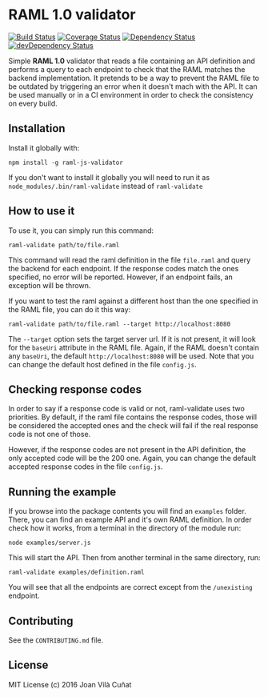 # RAML 1.0 validator

[![Build Status](https://travis-ci.org/joanvila/raml-js-validator.svg?branch=master)](https://travis-ci.org/joanvila/raml-js-validator)
[![Coverage Status](https://coveralls.io/repos/github/joanvila/raml-js-validator/badge.svg?branch=master)](https://coveralls.io/github/joanvila/raml-js-validator?branch=master)
[![Dependency Status](https://david-dm.org/joanvila/raml-js-validator/status.svg)](https://david-dm.org/joanvila/raml-js-validator)
[![devDependency Status](https://david-dm.org/joanvila/raml-js-validator/dev-status.svg)](https://david-dm.org/joanvila/raml-js-validator?type=dev)

Simple **RAML 1.0** validator that reads a file containing an API definition and performs a query to each endpoint to check that the RAML matches the backend implementation.
It pretends to be a way to prevent the RAML file to be outdated by triggering an error when it doesn't mach with the API. It can be used manually or in a CI environment in order to check the consistency on every build.

## Installation

Install it globally with:

```
npm install -g raml-js-validator
```

If you don't want to install it globally you will need to run it as `node_modules/.bin/raml-validate` instead of `raml-validate`

## How to use it

To use it, you can simply run this command:

```
raml-validate path/to/file.raml
```

This command will read the raml definition in the file `file.raml` and query the backend for each endpoint. If the response codes match the ones specified, no error will be reported. However, if an endpoint fails, an exception will be thrown.

If you want to test the raml against a different host than the one specified in the RAML file, you can do it this way:

```
raml-validate path/to/file.raml --target http://localhost:8080
```

The `--target` option sets the target server url. If it is not present, it will look for the `baseUri` attribute in the RAML file. Again, if the RAML doesn't contain any `baseUri`, the default `http://localhost:8080` will be used. Note that you can change the default host defined in the file `config.js`.

## Checking response codes

In order to say if a response code is valid or not, raml-validate uses two priorities. By default, if the raml file contains the response codes, those will be considered the accepted ones and the check will fail if the real response code is not one of those.

However, if the response codes are not present in the API definition, the only accepted code will be the 200 one. Again, you can change the default accepted response codes in the file `config.js`.

## Running the example

If you browse into the package contents you will find an `examples` folder. There, you can find an example API and it's own RAML definition. In order check how it works, from a terminal in the directory of the module run:

```
node examples/server.js
```

This will start the API. Then from another terminal in the same directory, run:

```
raml-validate examples/definition.raml
```

You will see that all the endpoints are correct except from the `/unexisting` endpoint.

## Contributing

See the `CONTRIBUTING.md` file.

## License

MIT License (c) 2016 Joan Vilà Cuñat
